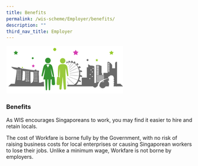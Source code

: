 ```yaml
---
title: Benefits
permalink: /wis-scheme/Employer/benefits/
description: ""
third_nav_title: Employer
---
```


![](/images/WIS17.png)

### Benefits

As WIS encourages Singaporeans to work, you may find it easier to hire and retain locals.

The cost of Workfare is borne fully by the Government, with no risk of raising business costs for local enterprises or causing Singaporean workers to lose their jobs. Unlike a minimum wage, Workfare is not borne by employers.